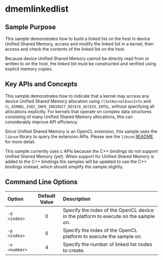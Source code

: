 # dmemlinkedlist

## Sample Purpose

This sample demonstrates how to build a linked list on the host in device Unified Shared Memory, access and modify the linked list in a kernel, then access and check the contents of the linked list on the host.

Because device Unified Shared Memory cannot be directly read from or written to on the host, the linked list must be constructed and verified using explicit memory copies.

## Key APIs and Concepts

This sample demonstrates how to indicate that a kernel may access any device Unified Shared Memory allocation using `clSetKernelExecInfo` and `CL_KERNEL_EXEC_INFO_INDIRECT_DEVICE_ACCESS_INTEL`, without specifying all allocations explicitly.
For kernels that operate on complex data structures consisting of many Unified Shared Memory allocations, this can considerably improve API efficiency.

Since Unified Shared Memory is an OpenCL extension, this sample uses the `libusm` library to query the extension APIs.
Please see the `libusm` [README](../libusm/README.md) for more detail.

This sample currently uses c APIs because the C++ bindings do not support Unified Shared Memory (yet).
When support for Unified Shared Memory is added to the C++ bindings the samples will be updated to use the C++ bindings instead, which should simplify the sample slightly.

## Command Line Options

| Option | Default Value | Description |
|:--|:-:|:--|
| `-d <index>` | 0 | Specify the index of the OpenCL device in the platform to execute on the sample on.
| `-p <index>` | 0 | Specify the index of the OpenCL platform to execute the sample on.
| `-n <number>` | 4 | Specify the number of linked list nodes to create.
